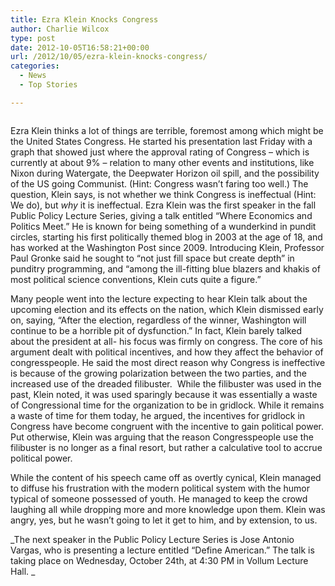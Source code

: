 ```yaml
---
title: Ezra Klein Knocks Congress
author: Charlie Wilcox
type: post
date: 2012-10-05T16:58:21+00:00
url: /2012/10/05/ezra-klein-knocks-congress/
categories:
  - News
  - Top Stories

---
```

<a href="http://www.reedquest.org/?attachment_id=1686" rel="attachment wp-att-1686"><img class="alignnone size-full wp-image-1686" title="Ezra Klein" src="https://i2.wp.com/www.reedquest.org/wp-content/uploads/2012/10/ezra_slider.jpg?resize=770%2C430" alt="" data-recalc-dims="1" /></a>

Ezra Klein thinks a lot of things are terrible, foremost among which might be the United States Congress. He started his presentation last Friday with a graph that showed just where the approval rating of Congress – which is currently at about 9% – relation to many other events and institutions, like Nixon during Watergate, the Deepwater Horizon oil spill, and the possibility of the US going Communist. (Hint: Congress wasn’t faring too well.) The question, Klein says, is not whether we think Congress is ineffectual (Hint: We do), but _why_ it is ineffectual. Ezra Klein was the first speaker in the fall Public Policy Lecture Series, giving a talk entitled “Where Economics and Politics Meet.” He is known for being something of a wunderkind in pundit circles, starting his first politically themed blog in 2003 at the age of 18, and has worked at the Washington Post since 2009. Introducing Klein, Professor Paul Gronke said he sought to “not just fill space but create depth” in punditry programming, and “among the ill-fitting blue blazers and khakis of most political science conventions, Klein cuts quite a figure.”

Many people went into the lecture expecting to hear Klein talk about the upcoming election and its effects on the nation, which Klein dismissed early on, saying, “After the election, regardless of the winner, Washington will continue to be a horrible pit of dysfunction.” In fact, Klein barely talked about the president at all- his focus was firmly on congress. The core of his argument dealt with political incentives, and how they affect the behavior of congresspeople. He said the most direct reason why Congress is ineffective is because of the growing polarization between the two parties, and the increased use of the dreaded filibuster.  While the filibuster was used in the past, Klein noted, it was used sparingly because it was essentially a waste of Congressional time for the organization to be in gridlock. While it remains a waste of time for them today, he argued, the incentives for gridlock in Congress have become congruent with the incentive to gain political power. Put otherwise, Klein was arguing that the reason Congresspeople use the filibuster is no longer as a final resort, but rather a calculative tool to accrue political power.

While the content of his speech came off as overtly cynical, Klein managed to diffuse his frustration with the modern political system with the humor typical of someone possessed of youth. He managed to keep the crowd laughing all while dropping more and more knowledge upon them. Klein was angry, yes, but he wasn’t going to let it get to him, and by extension, to us.

_The next speaker in the Public Policy Lecture Series is Jose Antonio Vargas, who is presenting a lecture entitled “Define American.” The talk is taking place on Wednesday, October 24th, at 4:30 PM in Vollum Lecture Hall. _